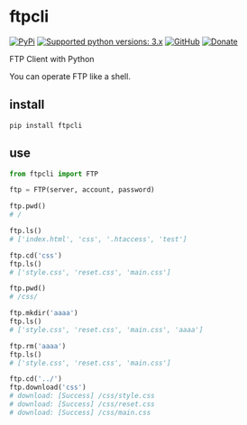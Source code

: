 # ftpcli

[![PyPi](https://img.shields.io/pypi/v/ftpcli.svg)](https://pypi.org/project/ftpcli)
[![Supported python versions: 3.x](https://img.shields.io/badge/python-3.x-green.svg "Supported python versions: 3.x")](https://www.python.org/downloads/)
[![GitHub](https://img.shields.io/github/license/nanato12/ftpcli)](https://img.shields.io/github/license/nanato12/ftpcli)
[![Donate](https://img.shields.io/badge/Donate-PayPal-green.svg?logo=paypal&style=flat-square)](https://paypal.me/bluesquarejb/100)

FTP Client with Python

You can operate FTP like a shell.

## install

```shell
pip install ftpcli
```

## use

```python
from ftpcli import FTP

ftp = FTP(server, account, password)

ftp.pwd()
# /

ftp.ls()
# ['index.html', 'css', '.htaccess', 'test']

ftp.cd('css')
ftp.ls()
# ['style.css', 'reset.css', 'main.css']

ftp.pwd()
# /css/

ftp.mkdir('aaaa')
ftp.ls()
# ['style.css', 'reset.css', 'main.css', 'aaaa']

ftp.rm('aaaa')
ftp.ls()
# ['style.css', 'reset.css', 'main.css']

ftp.cd('../')
ftp.download('css')
# download: [Success] /css/style.css
# download: [Success] /css/reset.css
# download: [Success] /css/main.css
```
